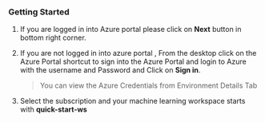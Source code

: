 ### **Getting Started**

1. If you are logged in into Azure portal please click on **Next** button  in bottom right corner.
2. If you are not logged in into azure portal ,  From the desktop click on the Azure Portal shortcut to sign into the Azure Portal and login to Azure with the username **<inject key="AzureAdUserEmail" />** and Password **<inject key="AzureAdUserPassword" />** and Click on **Sign in**.

    > You can view the Azure Credentials from Environment Details Tab

3. Select the subscription and your machine learning workspace starts with **quick-start-ws**


